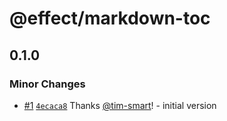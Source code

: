 # @effect/markdown-toc

## 0.1.0

### Minor Changes

- [#1](https://github.com/Effect-TS/markdown-toc/pull/1) [`4ecaca8`](https://github.com/Effect-TS/markdown-toc/commit/4ecaca8d93a9dd8311d886f3fb66aa64dd770503) Thanks [@tim-smart](https://github.com/tim-smart)! - initial version

